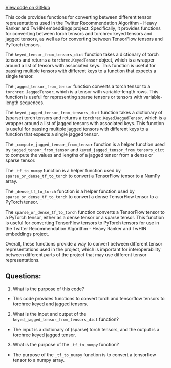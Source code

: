 [View code on GitHub](https://github.com/twitter/the-algorithm-ml/projects/home/recap/data/util.py)

This code provides functions for converting between different tensor representations used in the Twitter Recommendation Algorithm - Heavy Ranker and TwHIN embeddings project. Specifically, it provides functions for converting between torch tensors and torchrec keyed tensors and jagged tensors, as well as for converting between TensorFlow tensors and PyTorch tensors.

The `keyed_tensor_from_tensors_dict` function takes a dictionary of torch tensors and returns a `torchrec.KeyedTensor` object, which is a wrapper around a list of tensors with associated keys. This function is useful for passing multiple tensors with different keys to a function that expects a single tensor.

The `jagged_tensor_from_tensor` function converts a torch tensor to a `torchrec.JaggedTensor`, which is a tensor with variable-length rows. This function is useful for representing sparse tensors or tensors with variable-length sequences.

The `keyed_jagged_tensor_from_tensors_dict` function takes a dictionary of (sparse) torch tensors and returns a `torchrec.KeyedJaggedTensor`, which is a wrapper around a list of jagged tensors with associated keys. This function is useful for passing multiple jagged tensors with different keys to a function that expects a single jagged tensor.

The `_compute_jagged_tensor_from_tensor` function is a helper function used by `jagged_tensor_from_tensor` and `keyed_jagged_tensor_from_tensors_dict` to compute the values and lengths of a jagged tensor from a dense or sparse tensor.

The `_tf_to_numpy` function is a helper function used by `sparse_or_dense_tf_to_torch` to convert a TensorFlow tensor to a NumPy array.

The `_dense_tf_to_torch` function is a helper function used by `sparse_or_dense_tf_to_torch` to convert a dense TensorFlow tensor to a PyTorch tensor.

The `sparse_or_dense_tf_to_torch` function converts a TensorFlow tensor to a PyTorch tensor, either as a dense tensor or a sparse tensor. This function is useful for converting TensorFlow tensors to PyTorch tensors for use in the Twitter Recommendation Algorithm - Heavy Ranker and TwHIN embeddings project.

Overall, these functions provide a way to convert between different tensor representations used in the project, which is important for interoperability between different parts of the project that may use different tensor representations.
## Questions: 
 1. What is the purpose of this code?
- This code provides functions to convert torch and tensorflow tensors to torchrec keyed and jagged tensors.

2. What is the input and output of the `keyed_jagged_tensor_from_tensors_dict` function?
- The input is a dictionary of (sparse) torch tensors, and the output is a torchrec keyed jagged tensor.

3. What is the purpose of the `_tf_to_numpy` function?
- The purpose of the `_tf_to_numpy` function is to convert a tensorflow tensor to a numpy array.